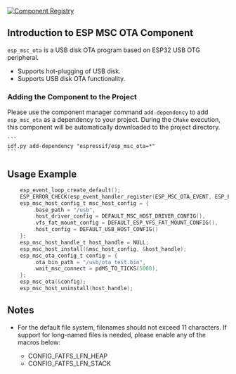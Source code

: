 [![Component Registry](https://components.espressif.com/components/espressif/esp_msc_ota/badge.svg)](https://components.espressif.com/components/espressif/esp_msc_ota)

## Introduction to ESP MSC OTA Component

``esp_msc_ota`` is a USB disk OTA program based on ESP32 USB OTG peripheral.

* Supports hot-plugging of USB disk.
* Supports USB disk OTA functionality.

### Adding the Component to the Project

Please use the component manager command `add-dependency` to add `esp_msc_ota` as a dependency to your project. During the `CMake` execution, this component will be automatically downloaded to the project directory.

    ```
    idf.py add-dependency "espressif/esp_msc_ota=*"
    ```

## Usage Example

```C
    esp_event_loop_create_default();
    ESP_ERROR_CHECK(esp_event_handler_register(ESP_MSC_OTA_EVENT, ESP_EVENT_ANY_ID, &msc_ota_event_handler, NULL));
    esp_msc_host_config_t msc_host_config = {
        .base_path = "/usb",
        .host_driver_config = DEFAULT_MSC_HOST_DRIVER_CONFIG(),
        .vfs_fat_mount_config = DEFAULT_ESP_VFS_FAT_MOUNT_CONFIG(),
        .host_config = DEFAULT_USB_HOST_CONFIG()
    };
    esp_msc_host_handle_t host_handle = NULL;
    esp_msc_host_install(&msc_host_config, &host_handle);
    esp_msc_ota_config_t config = {
        .ota_bin_path = "/usb/ota_test.bin",
        .wait_msc_connect = pdMS_TO_TICKS(5000),
    };
    esp_msc_ota(&config);
    esp_msc_host_uninstall(host_handle);
```

## Notes

* For the default file system, filenames should not exceed 11 characters. If support for long-named files is needed, please enable any of the macros below:

    * CONFIG_FATFS_LFN_HEAP
    * CONFIG_FATFS_LFN_STACK